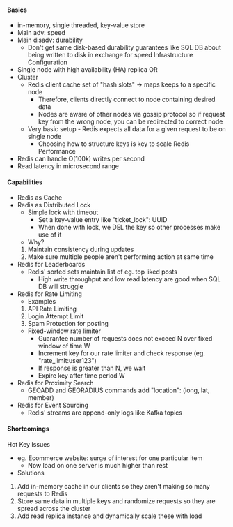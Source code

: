 
#### Basics
- in-memory, single threaded, key-value store 
- Main adv: speed
- Main disadv: durability
	- Don't get same disk-based durability guarantees like SQL DB about being written to disk in exchange for speed
Infrastructure Configuration
- Single node with high availability (HA) replica OR
- Cluster 
	- Redis client cache set of "hash slots" -> maps keeps to a specific node
		- Therefore, clients directly connect to node containing desired data
		- Nodes are aware of other nodes via gossip protocol so if request key from the wrong node, you can be redirected to correct node
	- Very basic setup - Redis expects all data for a given request to be on single node
		- Choosing how to structure keys is key to scale Redis
Performance
- Redis can handle O(100k) writes per second
- Read latency in microsecond range
#### Capabilities
- Redis as Cache
- Redis as Distributed Lock
	- Simple lock with timeout 
		- Set a key-value entry like "ticket_lock": UUID
		- When done with lock, we DEL the key so other processes make use of it
	- Why?
	1. Maintain consistency during updates
	2. Make sure multiple people aren't performing action at same time
- Redis for Leaderboards
	- Redis' sorted sets maintain list of eg. top liked posts
		- High write throughput and low read latency are good when SQL DB will struggle
- Redis for Rate Limiting
	- Examples
	1. API Rate Limiting
	2. Login Attempt Limit
	3. Spam Protection for posting
	- Fixed-window rate limiter
		- Guarantee number of requests does not exceed N over fixed window of time W
		- Increment key for our rate limiter and check response (eg. "rate_limit:user123")
		- If response is greater than N, we wait
		- Expire key after time period W
- Redis for Proximity Search
	- GEOADD and GEORADIUS commands add "location": (long, lat, member)
- Redis for Event Sourcing
	- Redis' streams are append-only logs like Kafka topics

#### Shortcomings

Hot Key Issues
- eg. Ecommerce website: surge of interest for one particular item
	- Now load on one server is much higher than rest
- Solutions
1. Add in-memory cache in our clients so they aren't making so many requests to Redis
2. Store same data in multiple keys and randomize requests so they are spread across the cluster
3. Add read replica instance and dynamically scale these with load